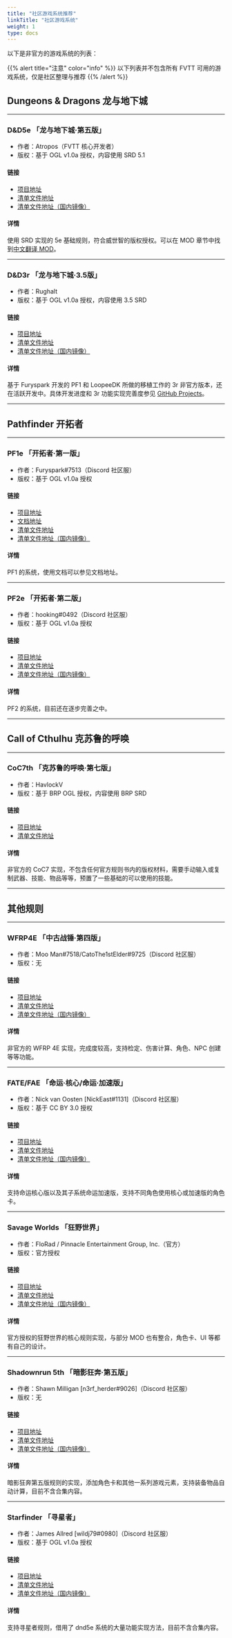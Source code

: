 ```yaml
---
title: "社区游戏系统推荐"
linkTitle: "社区游戏系统"
weight: 1
type: docs
---
```


以下是非官方的游戏系统的列表：

{{% alert title="注意" color="info" %}}
以下列表并不包含所有 FVTT 可用的游戏系统，仅是社区整理与推荐
{{% /alert %}}


## Dungeons & Dragons 龙与地下城

---

### D&D5e 「龙与地下城·第五版」
- 作者：Atropos（FVTT 核心开发者）
- 版权：基于 OGL v1.0a 授权，内容使用 SRD 5.1
#### 链接
- [项目地址](https://gitlab.com/foundrynet/dnd5e)
- [清单文件地址](https://gitlab.com/foundrynet/dnd5e/raw/master/system.json)
- [清单文件地址（国内镜像）](https://cdn.sbea.in/gitlab.com/foundrynet/dnd5e/raw/master/system.json)
#### 详情
使用 SRD 实现的 5e 基础规则，符合威世智的版权授权。可以在 MOD 章节中找到[中文翻译 MOD](../mods/#5e-中文化)。

---

### D&D3r 「龙与地下城·3.5版」
- 作者：Rughalt
- 版权：基于 OGL v1.0a 授权，内容使用 3.5 SRD
#### 链接
- [项目地址](https://github.com/Rughalt/D35E)
- [清单文件地址](http://dragonshorn.info/dnd35e/system.json)
- [清单文件地址（国内镜像）](https://cdn.sbea.in/dragonshorn.info/dnd35e/system.json)
#### 详情
基于 Furyspark 开发的 PF1 和 LoopeeDK 所做的移植工作的 3r 非官方版本，还在活跃开发中。具体开发进度和 3r 功能实现完善度参见 [GitHub Projects](https://github.com/Rughalt/D35E/projects/1)。

---

## Pathfinder 开拓者

---

### PF1e 「开拓者·第一版」
- 作者：Furyspark#7513（Discord 社区服）
- 版权：基于 OGL v1.0a 授权
#### 链接
- [项目地址](https://gitlab.com/Furyspark/foundryvtt-pathfinder1)
- [文档地址](https://furyspark.gitlab.io/foundryvtt-pathfinder1-doc)
- [清单文件地址](https://gitlab.com/Furyspark/foundryvtt-pathfinder1/-/raw/master/system.json)
- [清单文件地址（国内镜像）](https://cdn.sbea.in/gitlab.com/Furyspark/foundryvtt-pathfinder1/-/raw/master/system.json)
#### 详情
PF1 的系统，使用文档可以参见文档地址。

---

### PF2e 「开拓者·第二版」
- 作者：hooking#0492（Discord 社区服）
- 版权：基于 OGL v1.0a 授权
#### 链接
- [项目地址](https://gitlab.com/hooking/foundry-vtt---pathfinder-2e)
- [清单文件地址](https://gitlab.com/hooking/foundry-vtt---pathfinder-2e/-/jobs/artifacts/release/raw/system.json?job=build)
- [清单文件地址（国内镜像）](https://cdn.sbea.in/gitlab.com/hooking/foundry-vtt---pathfinder-2e/-/jobs/artifacts/release/raw/system.json)
#### 详情
PF2 的系统，目前还在逐步完善之中。

---

## Call of Cthulhu 克苏鲁的呼唤

---

### CoC7th 「克苏鲁的呼唤·第七版」
- 作者：HavlockV
- 版权：基于 BRP OGL 授权，内容使用 BRP SRD
#### 链接
- [项目地址](https://github.com/HavlockV/CoC7-FoundryVTT)
- [清单文件地址](https://raw.githubusercontent.com/HavlockV/CoC7-FoundryVTT/master/system.json)
#### 详情
非官方的 CoC7 实现，不包含任何官方规则书内的版权材料，需要手动输入或复制武器、技能、物品等等，预置了一些基础的可以使用的技能。

---

## 其他规则

---

### WFRP4E 「中古战锤·第四版」
- 作者：Moo Man#7518/CatoThe1stElder#9725（Discord 社区服）
- 版权：无
#### 链接
- [项目地址](https://github.com/CatoThe1stElder/WFRP-4th-Edition-FoundryVTT)
- [清单文件地址](https://raw.githubusercontent.com/CatoThe1stElder/WFRP-4th-Edition-FoundryVTT/stable/system.json)
- [清单文件地址（国内镜像）](https://cdn.sbea.in/raw.githubusercontent.com/CatoThe1stElder/WFRP-4th-Edition-FoundryVTT/stable/system.json)
#### 详情
非官方的 WFRP 4E 实现，完成度较高，支持检定、伤害计算、角色、NPC 创建等等功能。

---

### FATE/FAE 「命运·核心/命运·加速版」
- 作者：Nick van Oosten [NickEast#1131]（Discord 社区服）
- 版权：基于 CC BY 3.0 授权
#### 链接
- [项目地址](https://gitlab.com/foundry-projects/fate)
- [清单文件地址](https://gitlab.com/foundry-projects/fate/raw/master/src/system.json)
- [清单文件地址（国内镜像）](https://cdn.sbea.in/gitlab.com/foundry-projects/fate/raw/master/src/system.json)
#### 详情
支持命运核心版以及其子系统命运加速版，支持不同角色使用核心或加速版的角色卡。

---

### Savage Worlds 「狂野世界」
- 作者：FloRad / Pinnacle Entertainment Group, Inc.（官方）
- 版权：官方授权
#### 链接
- [项目地址](https://gitlab.com/peginc/savage-worlds-adventure-edition)
- [清单文件地址](https://gitlab.com/peginc/savage-worlds-adventure-edition/-/raw/master/system.json)
- [清单文件地址（国内镜像）](https://cdn.sbea.in/gitlab.com/peginc/savage-worlds-adventure-edition/-/raw/master/system.json)
#### 详情
官方授权的狂野世界的核心规则实现，与部分 MOD 也有整合，角色卡、UI 等都有自己的设计。

---

### Shadownrun 5th 「暗影狂奔·第五版」
- 作者：Shawn Milligan [n3rf_herder#9026]（Discord 社区服）
- 版权：无
#### 链接
- [项目地址](https://github.com/smilligan93/SR5-FoundryVTT)
- [清单文件地址](https://raw.githubusercontent.com/smilligan93/SR5-FoundryVTT/master/system.json)
- [清单文件地址（国内镜像）](https://cdn.sbea.in/raw.githubusercontent.com/smilligan93/SR5-FoundryVTT/master/system.json)
#### 详情
暗影狂奔第五版规则的实现，添加角色卡和其他一系列游戏元素，支持装备物品自动计算，目前不含合集内容。

---

### Starfinder 「寻星者」
- 作者：James Allred [wildj79#0980]（Discord 社区服）
- 版权：基于 OGL v1.0a 授权
#### 链接
- [项目地址](https://github.com/wildj79/foundryvtt-starfinder)
- [清单文件地址](https://raw.githubusercontent.com/wildj79/foundryvtt-starfinder/master/system.json)
- [清单文件地址（国内镜像）](https://cdn.sbea.in/raw.githubusercontent.com/wildj79/foundryvtt-starfinder/master/system.json)
#### 详情
支持寻星者规则，借用了 dnd5e 系统的大量功能实现方法，目前不含合集内容。

